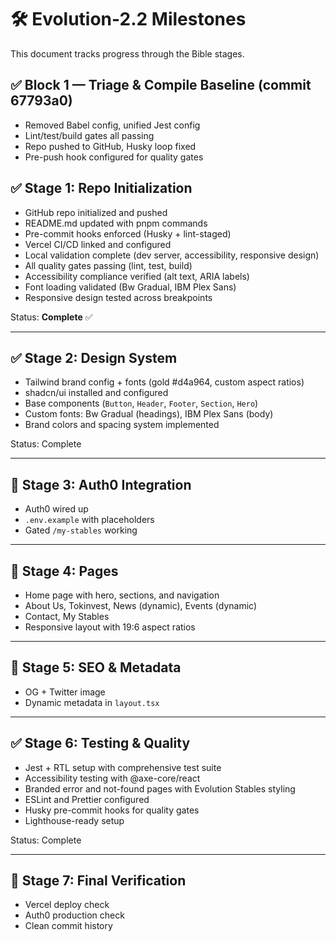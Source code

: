 # 🛠 Evolution-2.2 Milestones

This document tracks progress through the Bible stages.

## ✅ Block 1 — Triage & Compile Baseline (commit 67793a0)

- Removed Babel config, unified Jest config
- Lint/test/build gates all passing
- Repo pushed to GitHub, Husky loop fixed
- Pre-push hook configured for quality gates

## ✅ Stage 1: Repo Initialization

- GitHub repo initialized and pushed
- README.md updated with pnpm commands
- Pre-commit hooks enforced (Husky + lint-staged)
- Vercel CI/CD linked and configured
- Local validation complete (dev server, accessibility, responsive design)
- All quality gates passing (lint, test, build)
- Accessibility compliance verified (alt text, ARIA labels)
- Font loading validated (Bw Gradual, IBM Plex Sans)
- Responsive design tested across breakpoints

Status: **Complete** ✅

---

## ✅ Stage 2: Design System

- Tailwind brand config + fonts (gold #d4a964, custom aspect ratios)
- shadcn/ui installed and configured
- Base components (`Button`, `Header`, `Footer`, `Section`, `Hero`)
- Custom fonts: Bw Gradual (headings), IBM Plex Sans (body)
- Brand colors and spacing system implemented

Status: Complete

---

## 🔲 Stage 3: Auth0 Integration

- Auth0 wired up
- `.env.example` with placeholders
- Gated `/my-stables` working

---

## 🔲 Stage 4: Pages

- Home page with hero, sections, and navigation
- About Us, Tokinvest, News (dynamic), Events (dynamic)
- Contact, My Stables
- Responsive layout with 19:6 aspect ratios

---

## 🔲 Stage 5: SEO & Metadata

- OG + Twitter image
- Dynamic metadata in `layout.tsx`

---

## ✅ Stage 6: Testing & Quality

- Jest + RTL setup with comprehensive test suite
- Accessibility testing with @axe-core/react
- Branded error and not-found pages with Evolution Stables styling
- ESLint and Prettier configured
- Husky pre-commit hooks for quality gates
- Lighthouse-ready setup

Status: Complete

---

## 🔲 Stage 7: Final Verification

- Vercel deploy check
- Auth0 production check
- Clean commit history
